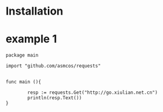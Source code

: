 # Installation


# example 1

```
package main

import "github.com/asmcos/requests"


func main (){

        resp := requests.Get("http://go.xiulian.net.cn")
        println(resp.Text())
}

```
